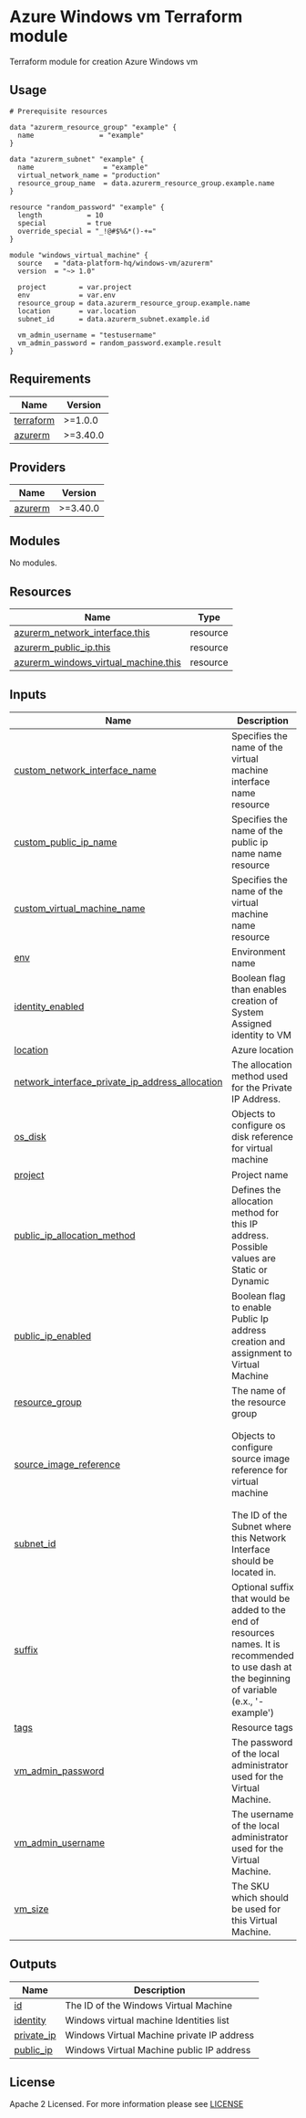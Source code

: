 # Azure Windows vm Terraform module
Terraform module for creation Azure Windows vm

## Usage

```hcl
# Prerequisite resources

data "azurerm_resource_group" "example" {
  name                = "example"
}

data "azurerm_subnet" "example" {
  name                 = "example"
  virtual_network_name = "production"
  resource_group_name  = data.azurerm_resource_group.example.name
}

resource "random_password" "example" {
  length           = 10
  special          = true
  override_special = "_!@#$%&*()-+="
}

module "windows_virtual_machine" {
  source   = "data-platform-hq/windows-vm/azurerm"
  version  = "~> 1.0"

  project        = var.project
  env            = var.env
  resource_group = data.azurerm_resource_group.example.name
  location       = var.location
  subnet_id      = data.azurerm_subnet.example.id
  
  vm_admin_username = "testusername"
  vm_admin_password = random_password.example.result
}
```
<!-- BEGIN_TF_DOCS -->
## Requirements

| Name | Version |
|------|---------|
| <a name="requirement_terraform"></a> [terraform](#requirement\_terraform) | >=1.0.0 |
| <a name="requirement_azurerm"></a> [azurerm](#requirement\_azurerm) | >=3.40.0 |

## Providers

| Name | Version |
|------|---------|
| <a name="provider_azurerm"></a> [azurerm](#provider\_azurerm) | >=3.40.0 |

## Modules

No modules.

## Resources

| Name | Type |
|------|------|
| [azurerm_network_interface.this](https://registry.terraform.io/providers/hashicorp/azurerm/latest/docs/resources/network_interface) | resource |
| [azurerm_public_ip.this](https://registry.terraform.io/providers/hashicorp/azurerm/latest/docs/resources/public_ip) | resource |
| [azurerm_windows_virtual_machine.this](https://registry.terraform.io/providers/hashicorp/azurerm/latest/docs/resources/windows_virtual_machine) | resource |

## Inputs

| Name | Description | Type | Default | Required |
|------|-------------|------|---------|:--------:|
| <a name="input_custom_network_interface_name"></a> [custom\_network\_interface\_name](#input\_custom\_network\_interface\_name) | Specifies the name of the virtual machine interface name resource | `string` | `null` | no |
| <a name="input_custom_public_ip_name"></a> [custom\_public\_ip\_name](#input\_custom\_public\_ip\_name) | Specifies the name of the public ip name name resource | `string` | `null` | no |
| <a name="input_custom_virtual_machine_name"></a> [custom\_virtual\_machine\_name](#input\_custom\_virtual\_machine\_name) | Specifies the name of the virtual machine name resource | `string` | `""` | no |
| <a name="input_env"></a> [env](#input\_env) | Environment name | `string` | n/a | yes |
| <a name="input_identity_enabled"></a> [identity\_enabled](#input\_identity\_enabled) | Boolean flag than enables creation of System Assigned identity to VM | `bool` | `false` | no |
| <a name="input_location"></a> [location](#input\_location) | Azure location | `string` | n/a | yes |
| <a name="input_network_interface_private_ip_address_allocation"></a> [network\_interface\_private\_ip\_address\_allocation](#input\_network\_interface\_private\_ip\_address\_allocation) | The allocation method used for the Private IP Address. | `string` | `"Dynamic"` | no |
| <a name="input_os_disk"></a> [os\_disk](#input\_os\_disk) | Objects to configure os disk reference for virtual machine | <pre>object({<br>    caching              = string<br>    storage_account_type = string<br>  })</pre> | <pre>{<br>  "caching": "ReadWrite",<br>  "storage_account_type": "Standard_LRS"<br>}</pre> | no |
| <a name="input_project"></a> [project](#input\_project) | Project name | `string` | n/a | yes |
| <a name="input_public_ip_allocation_method"></a> [public\_ip\_allocation\_method](#input\_public\_ip\_allocation\_method) | Defines the allocation method for this IP address. Possible values are Static or Dynamic | `string` | `"Static"` | no |
| <a name="input_public_ip_enabled"></a> [public\_ip\_enabled](#input\_public\_ip\_enabled) | Boolean flag to enable Public Ip address creation and assignment to Virtual Machine | `bool` | `false` | no |
| <a name="input_resource_group"></a> [resource\_group](#input\_resource\_group) | The name of the resource group | `string` | n/a | yes |
| <a name="input_source_image_reference"></a> [source\_image\_reference](#input\_source\_image\_reference) | Objects to configure source image reference for virtual machine | <pre>object({<br>    publisher = string<br>    offer     = string<br>    sku       = string<br>    version   = string<br>  })</pre> | <pre>{<br>  "offer": "WindowsServer",<br>  "publisher": "MicrosoftWindowsServer",<br>  "sku": "2019-Datacenter-Core",<br>  "version": "latest"<br>}</pre> | no |
| <a name="input_subnet_id"></a> [subnet\_id](#input\_subnet\_id) | The ID of the Subnet where this Network Interface should be located in. | `string` | n/a | yes |
| <a name="input_suffix"></a> [suffix](#input\_suffix) | Optional suffix that would be added to the end of resources names. It is recommended to use dash at the beginning of variable (e.x., '-example') | `string` | `""` | no |
| <a name="input_tags"></a> [tags](#input\_tags) | Resource tags | `map(any)` | `{}` | no |
| <a name="input_vm_admin_password"></a> [vm\_admin\_password](#input\_vm\_admin\_password) | The password of the local administrator used for the Virtual Machine. | `string` | n/a | yes |
| <a name="input_vm_admin_username"></a> [vm\_admin\_username](#input\_vm\_admin\_username) | The username of the local administrator used for the Virtual Machine. | `string` | `"adminuser"` | no |
| <a name="input_vm_size"></a> [vm\_size](#input\_vm\_size) | The SKU which should be used for this Virtual Machine. | `string` | `"Standard_B1s"` | no |

## Outputs

| Name | Description |
|------|-------------|
| <a name="output_id"></a> [id](#output\_id) | The ID of the Windows Virtual Machine |
| <a name="output_identity"></a> [identity](#output\_identity) | Windows virtual machine Identities list |
| <a name="output_private_ip"></a> [private\_ip](#output\_private\_ip) | Windows Virtual Machine private IP address |
| <a name="output_public_ip"></a> [public\_ip](#output\_public\_ip) | Windows Virtual Machine public IP address |
<!-- END_TF_DOCS -->

## License

Apache 2 Licensed. For more information please see [LICENSE](https://github.com/data-platform-hq/terraform-azurerm-windows-vm/blob/main/LICENSE)
